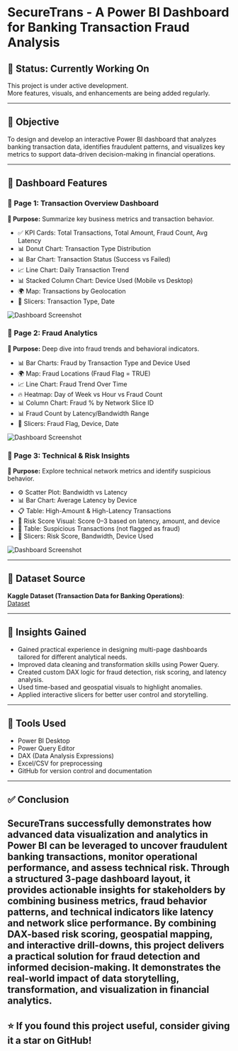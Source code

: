 # SecureTrans - A Power BI Dashboard for Banking Transaction Fraud Analysis

## 🚧 Status: Currently Working On

This project is under active development.  
More features, visuals, and enhancements are being added regularly.

---

## 🎯 Objective

To design and develop an interactive Power BI dashboard that analyzes banking transaction data, identifies fraudulent patterns, and visualizes key metrics to support data-driven decision-making in financial operations.

---

## 📌 Dashboard Features

### 🔹 Page 1: Transaction Overview Dashboard

**🎯 Purpose:** Summarize key business metrics and transaction behavior.

- ✅ KPI Cards: Total Transactions, Total Amount, Fraud Count, Avg Latency  
- 📊 Donut Chart: Transaction Type Distribution  
- 📊 Bar Chart: Transaction Status (Success vs Failed)  
- 📈 Line Chart: Daily Transaction Trend  
- 📊 Stacked Column Chart: Device Used (Mobile vs Desktop)  
- 🌍 Map: Transactions by Geolocation  
- 🔘 Slicers: Transaction Type, Date  

![Dashboard Screenshot](https://github.com/RaginiAG/SecureTrans-A-Power-BI-Dashboard-for-Banking-Transaction-Fraud-Analysis/blob/main/Overview%20Dashboard.png)

### 🔹 Page 2: Fraud Analytics

**🎯 Purpose:** Deep dive into fraud trends and behavioral indicators.

- 📊 Bar Charts: Fraud by Transaction Type and Device Used  
- 🌍 Map: Fraud Locations (Fraud Flag = TRUE)  
- 📈 Line Chart: Fraud Trend Over Time  
- 🔥 Heatmap: Day of Week vs Hour vs Fraud Count  
- 📊 Column Chart: Fraud % by Network Slice ID  
- 📊 Fraud Count by Latency/Bandwidth Range  
- 🔘 Slicers: Fraud Flag, Device, Date  

![Dashboard Screenshot]()

### 🔹 Page 3: Technical & Risk Insights

**🎯 Purpose:** Explore technical network metrics and identify suspicious behavior.

- ⚙️ Scatter Plot: Bandwidth vs Latency  
- 📊 Bar Chart: Average Latency by Device  
- 📋 Table: High-Amount & High-Latency Transactions  
- 🚨 Risk Score Visual: Score 0–3 based on latency, amount, and device  
- 🧾 Table: Suspicious Transactions (not flagged as fraud)  
- 🔘 Slicers: Risk Score, Bandwidth, Device Used  

![Dashboard Screenshot]()

---

## 📂 Dataset Source

**Kaggle Dataset (Transaction Data for Banking Operations)**:  
[Dataset](https://www.kaggle.com/datasets/ziya07/transaction-data-for-banking-operations)

---
## 🧠 Insights Gained


- Gained practical experience in designing multi-page dashboards tailored for different analytical needs.  
- Improved data cleaning and transformation skills using Power Query.  
- Created custom DAX logic for fraud detection, risk scoring, and latency analysis.  
- Used time-based and geospatial visuals to highlight anomalies.  
- Applied interactive slicers for better user control and storytelling.

---

## 🔧 Tools Used

- Power BI Desktop
- Power Query Editor
- DAX (Data Analysis Expressions) 
- Excel/CSV for preprocessing
- GitHub for version control and documentation

---

## ✅ Conclusion

SecureTrans successfully demonstrates how advanced data visualization and analytics in Power BI can be leveraged to uncover fraudulent banking transactions, monitor operational performance, and assess technical risk. Through a structured 3-page dashboard layout, it provides actionable insights for stakeholders by combining business metrics, fraud behavior patterns, and technical indicators like latency and network slice performance.
By combining DAX-based risk scoring, geospatial mapping, and interactive drill-downs, this project delivers a practical solution for fraud detection and informed decision-making. It demonstrates the real-world impact of data storytelling, transformation, and visualization in financial analytics.
---

  ## ⭐️ If you found this project useful, consider giving it a star on GitHub!
